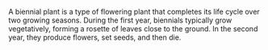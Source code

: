 A biennial plant is a type of flowering plant that completes its life cycle over two growing seasons. During the first year, biennials typically grow vegetatively, forming a rosette of leaves close to the ground. In the second year, they produce flowers, set seeds, and then die.